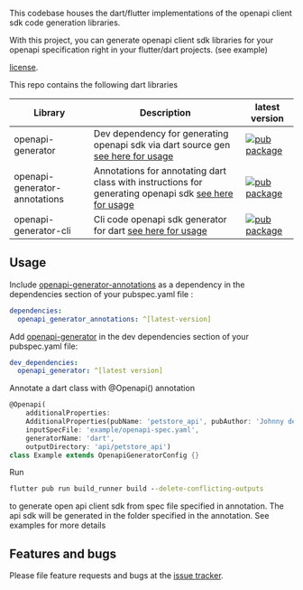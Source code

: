 This codebase houses the dart/flutter implementations of the openapi client sdk code generation libraries.

With this project, you can generate openapi client sdk libraries for your openapi specification right in your flutter/dart projects. (see example)

[license](https://github.com/gibahjoe/openapi-generator-dart/blob/master/openapi-generator-annotations/LICENSE).


This repo contains the following dart libraries

| Library       | Description | latest version |
|---------------|-------------|---------------|
| openapi-generator |Dev dependency for generating openapi sdk via dart source gen [see here for usage](https://pub.dev/packages/openapi_generator)| [![pub package](https://img.shields.io/pub/v/openapi_generator.svg)](https://pub.dev/packages/openapi_generator)|
| openapi-generator-annotations|Annotations for annotating dart class with instructions for generating openapi sdk [see here for usage](https://pub.dev/packages/openapi_generator_annotations)|[![pub package](https://img.shields.io/pub/v/openapi_generator_annotations.svg)](https://pub.dev/packages/openapi_generator)|
| openapi-generator-cli |Cli code openapi sdk generator for dart [see here for usage](https://pub.dev/packages/openapi_generator_cli)|[![pub package](https://img.shields.io/pub/v/openapi_generator_cli.svg)](https://pub.dev/packages/openapi_generator_cli)|




## Usage

Include [openapi-generator-annotations](https://pub.dev/packages/openapi_generator_annotations) as a dependency in the dependencies section of your pubspec.yaml file :

```yaml
dependencies:
  openapi_generator_annotations: ^[latest-version]
```


Add [openapi-generator](https://pub.dev/packages/openapi_generator) in the dev dependencies section of your pubspec.yaml file:

```yaml
dev_dependencies:
  openapi_generator: ^[latest version]
```


Annotate a dart class with @Openapi() annotation

```dart
@Openapi(
    additionalProperties:
    AdditionalProperties(pubName: 'petstore_api', pubAuthor: 'Johnny dep'),
    inputSpecFile: 'example/openapi-spec.yaml',
    generatorName: 'dart',
    outputDirectory: 'api/petstore_api')
class Example extends OpenapiGeneratorConfig {}
```

Run 
```cmd
flutter pub run build_runner build --delete-conflicting-outputs
```
to generate open api client sdk from spec file specified in annotation. 
The api sdk will be generated in the folder specified in the annotation. See examples for more details

## Features and bugs

Please file feature requests and bugs at the [issue tracker][tracker].

[tracker]: https://github.com/gibahjoe/openapi-generator-dart/issues
